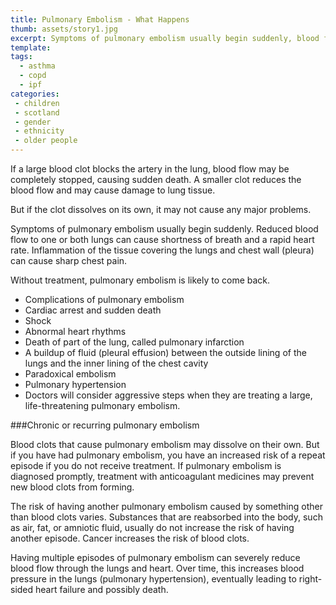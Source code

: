 ```yaml
---
title: Pulmonary Embolism - What Happens
thumb: assets/story1.jpg
excerpt: Symptoms of pulmonary embolism usually begin suddenly, blood flow may be completely stopped, causing sudden death.
template:  
tags:
  - asthma
  - copd
  - ipf
categories:
 - children
 - scotland  
 - gender 
 - ethnicity
 - older people
---
```


<p class="intro">If a large blood clot blocks the artery in the lung, blood flow may be completely stopped, causing sudden death. A smaller clot reduces the blood flow and may cause damage to lung tissue. </p>

But if the clot dissolves on its own, it may not cause any major problems.

Symptoms of pulmonary embolism usually begin suddenly. Reduced blood flow to one or both lungs can cause shortness of breath and a rapid heart rate. Inflammation of the tissue covering the lungs and chest wall (pleura) can cause sharp chest pain.

Without treatment, pulmonary embolism is likely to come back.

* Complications of pulmonary embolism
* Cardiac arrest and sudden death
* Shock
* Abnormal heart rhythms
* Death of part of the lung, called pulmonary infarction
* A buildup of fluid (pleural effusion) between the outside lining of the lungs and the inner lining of the chest cavity
* Paradoxical embolism
* Pulmonary hypertension
* Doctors will consider aggressive steps when they are treating a large, life-threatening pulmonary embolism.

###Chronic or recurring pulmonary embolism

Blood clots that cause pulmonary embolism may dissolve on their own. But if you have had pulmonary embolism, you have an increased risk of a repeat episode if you do not receive treatment. If pulmonary embolism is diagnosed promptly, treatment with anticoagulant medicines may prevent new blood clots from forming.

The risk of having another pulmonary embolism caused by something other than blood clots varies. Substances that are reabsorbed into the body, such as air, fat, or amniotic fluid, usually do not increase the risk of having another episode. Cancer increases the risk of blood clots.

Having multiple episodes of pulmonary embolism can severely reduce blood flow through the lungs and heart. Over time, this increases blood pressure in the lungs (pulmonary hypertension), eventually leading to right-sided heart failure and possibly death.
